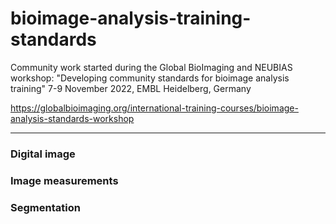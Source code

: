 # bioimage-analysis-training-standards

Community work started during the Global BioImaging and NEUBIAS workshop:
"Developing community standards for bioimage analysis training"
7-9 November 2022, EMBL Heidelberg, Germany

https://globalbioimaging.org/international-training-courses/bioimage-analysis-standards-workshop

<hr>

### Digital image

### Image measurements

### Segmentation
